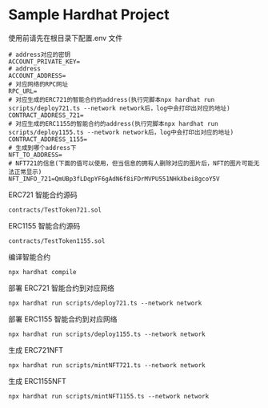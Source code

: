 # Sample Hardhat Project

使用前请先在根目录下配置.env 文件

```
# address对应的密钥
ACCOUNT_PRIVATE_KEY=
# address
ACCOUNT_ADDRESS=
# 对应网络的RPC网址
RPC_URL=
# 对应生成的ERC721的智能合约的address(执行完脚本npx hardhat run scripts/deploy721.ts --network network后，log中会打印出对应的地址)
CONTRACT_ADDRESS_721=
# 对应生成的ERC1155的智能合约的address(执行完脚本npx hardhat run scripts/deploy1155.ts --network network后，log中会打印出对应的地址)
CONTRACT_ADDRESS_1155=
# 生成到哪个address下
NFT_TO_ADDRESS=
# NFT721的信息(下面的值可以使用，但当信息的拥有人删除对应的图片后，NFT的图片可能无法正常显示)
NFT_INFO_721=QmUBp3fLDqpYF6gAdN6f8iFDrMVPU551NHkXbei8gcoY5V
```

ERC721 智能合约源码

```
contracts/TestToken721.sol
```

ERC1155 智能合约源码

```
contracts/TestToken1155.sol
```

编译智能合约

```
npx hardhat compile
```

部署 ERC721 智能合约到对应网络

```
npx hardhat run scripts/deploy721.ts --network network
```

部署 ERC1155 智能合约到对应网络

```
npx hardhat run scripts/deploy1155.ts --network network
```

生成 ERC721NFT

```
npx hardhat run scripts/mintNFT721.ts --network network
```

生成 ERC1155NFT

```
npx hardhat run scripts/mintNFT1155.ts --network network
```

